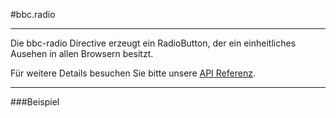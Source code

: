 
#bbc.radio

- - -

Die bbc-radio Directive erzeugt ein RadioButton, der ein einheitliches Ausehen in allen Browsern besitzt.

Für weitere Details besuchen Sie bitte unsere <a href="/doc#/api/bbc.radio.directive:bbcRadio" target="_self">API Referenz</a>.

- - -

###Beispiel
